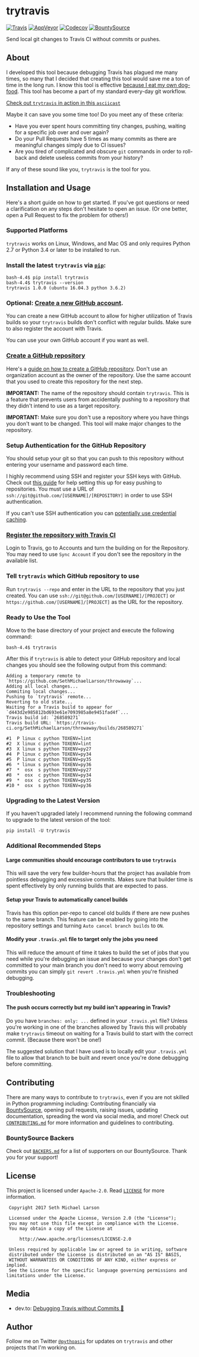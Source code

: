 # trytravis

[![Travis](https://img.shields.io/travis/SethMichaelLarson/trytravis/master.svg?style=flat)](https://travis-ci.org/SethMichaelLarson/trytravis)
[![AppVeyor](https://img.shields.io/appveyor/ci/SethMichaelLarson/trytravis/master.svg?style=flat)](https://ci.appveyor.com/project/SethMichaelLarson/trytravis)
[![Codecov](https://img.shields.io/codecov/c/github/SethMichaelLarson/trytravis/master.svg?style=flat)](https://codecov.io/gh/SethMichaelLarson/trytravis)
[![BountySource](https://img.shields.io/badge/donate-bountysource-brightgreen.svg?style=flat)](https://salt.bountysource.com/teams/trytravis)

Send local git changes to Travis CI without commits or pushes.

## About

I developed this tool because debugging Travis has plagued me many times, so many that
I decided that creating this tool would save me a ton of time in the long run.
I know this tool is effective [because I eat my own dog-food](https://github.com/SethMichaelLarson/trytravis-target).
This tool has become a part of my standard every-day git workflow.

[Check out `trytravis` in action in this `asciicast`](https://asciinema.org/a/135389)

Maybe it can save you some time too! Do you meet any of these criteria:

- Have you ever spent hours committing tiny changes, pushing, waiting for a specific job over and over again?
- Do your Pull Requests have 5 times as many commits as there are meaningful changes simply due to CI issues?
- Are you tired of complicated and obscure `git` commands in order to roll-back and delete useless commits from your history?

If any of these sound like you, `trytravis` is the tool for you.

## Installation and Usage

Here's a short guide on how to get started. If you've got questions or need
a clarification on any steps don't hesitate to open an issue. (Or one better,
open a Pull Request to fix the problem for others!)

### Supported Platforms

`trytravis` works on Linux, Windows, and Mac OS and only requires
Python 2.7 or Python 3.4 or later to be installed to run.

### Install the latest `trytravis` via [`pip`](https://pip.pypa.io/en/stable/):
```
bash-4.4$ pip install trytravis
bash-4.4$ trytravis --version
trytravis 1.0.0 (ubuntu 16.04.3 python 3.6.2)
```

### Optional: [Create a new GitHub account](https://help.github.com/articles/signing-up-for-a-new-github-account/).

You can create a new GitHub account to allow for higher utilization of Travis
builds so your `trytravis` builds don't conflict with regular builds.
Make sure to also register the account with Travis.

You can use your own GitHub account if you want as well.

### [Create a GitHub repository](https://github.com/new)

Here's a [guide on how to create a GitHub repository](https://help.github.com/articles/create-a-repo/).
Don't use an organization account as the owner of the repository.
Use the same account that you used to create this repository for the next step.

**IMPORTANT:** The name of the repository should contain `trytravis`. This is a feature
that prevents users from accidentally pushing to a repository that they didn't intend to
use as a target repository.

**IMPORTANT:** Make sure you don't use a repository where you have things you
don't want to be changed. This tool will make major changes to the repository.

### Setup Authentication for the GitHub Repository

You should setup your git so that you can push to this repository without
entering your username and password each time.

I highly recommend using SSH and register your SSH keys with GitHub. Check out
[this guide](https://help.github.com/articles/adding-a-new-ssh-key-to-your-github-account/)
for help setting this up for easy pushing to repositories. You must use a URL of `ssh://git@github.com/[USERNAME]/[REPOSITORY]`
in order to use SSH authentication.

If you can't use SSH authentication you can [potentially use credential caching](https://stackoverflow.com/a/28562679/5763213).

### [Register the repository with Travis CI](https://docs.travis-ci.com/user/getting-started/)

Login to Travis, go to Accounts and turn the building on for the Repository. You
may need to use `Sync Account` if you don't see the repository in the available list.

### Tell `trytravis` which GitHub repository to use

Run `trytravis --repo` and enter in the URL to the repository that you just created.
You can use `ssh://git@github.com/[USERNAME]/[PROJECT]` or
`https://github.com/[USERNAME]/[PROJECT]` as the URL for the repository.

### Ready to Use the Tool

Move to the base directory of your project and execute the following command:

  ```
  bash-4.4$ trytravis
  ```

After this if `trytravis` is able to detect your GitHub repository and local changes
you should see the following output from this command:

```
Adding a temporary remote to `https://github.com/SethMichaelLarson/throwaway`...
Adding all local changes...
Commiting local changes...
Pushing to `trytravis` remote...
Reverting to old state...
Waiting for a Travis build to appear for `d443d2e985812bd693e61e7093985a8e9451fad4f`...
Travis build id: `268589271`
Travis build URL: `https://travis-ci.org/SethMichaelLarson/throwaway/builds/268589271`

#1  P linux c python TOXENV=lint
#2  X linux c python TOXENV=lint
#3  X linux s python TOXENV=py27
#4  P linux c python TOXENV=py34
#5  P linux c python TOXENV=py35
#6  * linux s python TOXENV=py36
#7  *  osx  s python TOXENV=py27
#8  *  osx  c python TOXENV=py34
#9  *  osx  c python TOXENV=py35
#10 *  osx  s python TOXENV=py36
```

### Upgrading to the Latest Version

If you haven't upgraded lately I recommend running the following
command to upgrade to the latest version of the tool:

`pip install -U trytravis`

### Additional Recommended Steps

#### Large communities should encourage contributors to use `trytravis`

This will save the very few builder-hours that the project has available from pointless
debugging and excessive commits. Makes sure that builder time is spent effectively by
only running builds that are expected to pass.

#### Setup your Travis to automatically cancel builds

Travis has this option per-repo to cancel old builds if there are new pushes to the same branch.
This feature can be enabled by going into the repository settings and turning
`Auto cancel branch builds` to `ON`.

#### Modify your `.travis.yml` file to target only the jobs you need

This will reduce the amount of time it takes to build the set of
jobs that you need while you're debugging an issue and because your
changes don't get committed to your main branch you don't need to worry
about removing commits you can simply `git revert .travis.yml` when
you're finished debugging.

### Troubleshooting

#### The push occurs correctly but my build isn't appearing in Travis?

Do you have `branches: only: ...` defined in your `.travis.yml` file?
Unless you're working in one of the branches allowed by Travis this will probably make `trytravis`
timeout on waiting for a Travis build to start with the correct commit. (Because there won't be one!)

The suggested solution that I have used is to locally edit your `.travis.yml` file to allow
that branch to be built and revert once you're done debugging before committing.

## Contributing

There are many ways to contribute to `trytravis`, even if you are not skilled in Python programming
including: Contributing financially via [BountySource](https://salt.bountysource.com/teams/trytravis),
opening pull requests, raising issues, updating documentation, spreading the word via social media,
and more! Check out [`CONTRIBUTING.md`](https://github.com/SethMichaelLarson/trytravis/blob/master/CONTRIBUTING.md)
for more information and guidelines to contributing.

### BountySource Backers

Check out [`BACKERS.md`](https://github.com/SethMichaelLarson/trytravis/blob/master/BACKERS.md) for a list of
supporters on our BountySource. Thank you for your support!

## License

This project is licensed under `Apache-2.0`. Read [`LICENSE`](https://github.com/SethMichaelLarson/trytravis/blob/master/LICENSE) for more information.

```
 Copyright 2017 Seth Michael Larson

 Licensed under the Apache License, Version 2.0 (the "License");
 you may not use this file except in compliance with the License.
 You may obtain a copy of the License at

     http://www.apache.org/licenses/LICENSE-2.0

 Unless required by applicable law or agreed to in writing, software
 distributed under the License is distributed on an "AS IS" BASIS,
 WITHOUT WARRANTIES OR CONDITIONS OF ANY KIND, either express or implied.
 See the License for the specific language governing permissions and
limitations under the License.
```

## Media

- dev.to: [Debugging Travis without Commits :tada:](https://dev.to/sethmichaellarson/debugging-travis-ci-without-commits-)

## Author

Follow me on Twitter [`@pythoasis`](https://twitter.com/pythoasis)
for updates on `trytravis` and other projects that I'm working on.

